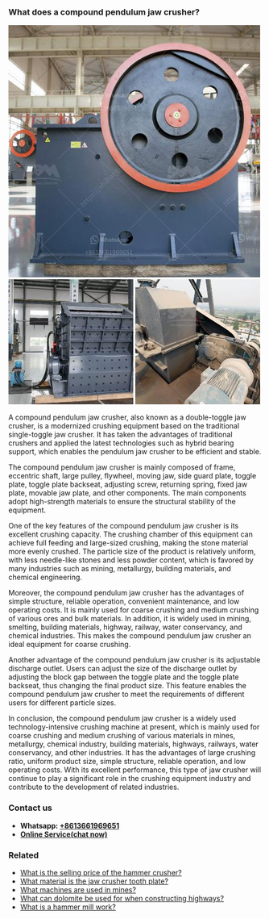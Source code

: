 <h3>What does a compound pendulum jaw crusher?</h3><img src='1701743097.jpg' alt=''><p>A compound pendulum jaw crusher, also known as a double-toggle jaw crusher, is a modernized crushing equipment based on the traditional single-toggle jaw crusher. It has taken the advantages of traditional crushers and applied the latest technologies such as hybrid bearing support, which enables the pendulum jaw crusher to be efficient and stable.</p><p>The compound pendulum jaw crusher is mainly composed of frame, eccentric shaft, large pulley, flywheel, moving jaw, side guard plate, toggle plate, toggle plate backseat, adjusting screw, returning spring, fixed jaw plate, movable jaw plate, and other components. The main components adopt high-strength materials to ensure the structural stability of the equipment.</p><p>One of the key features of the compound pendulum jaw crusher is its excellent crushing capacity. The crushing chamber of this equipment can achieve full feeding and large-sized crushing, making the stone material more evenly crushed. The particle size of the product is relatively uniform, with less needle-like stones and less powder content, which is favored by many industries such as mining, metallurgy, building materials, and chemical engineering.</p><p>Moreover, the compound pendulum jaw crusher has the advantages of simple structure, reliable operation, convenient maintenance, and low operating costs. It is mainly used for coarse crushing and medium crushing of various ores and bulk materials. In addition, it is widely used in mining, smelting, building materials, highway, railway, water conservancy, and chemical industries. This makes the compound pendulum jaw crusher an ideal equipment for coarse crushing.</p><p>Another advantage of the compound pendulum jaw crusher is its adjustable discharge outlet. Users can adjust the size of the discharge outlet by adjusting the block gap between the toggle plate and the toggle plate backseat, thus changing the final product size. This feature enables the compound pendulum jaw crusher to meet the requirements of different users for different particle sizes.</p><p>In conclusion, the compound pendulum jaw crusher is a widely used technology-intensive crushing machine at present, which is mainly used for coarse crushing and medium crushing of various materials in mines, metallurgy, chemical industry, building materials, highways, railways, water conservancy, and other industries. It has the advantages of large crushing ratio, uniform product size, simple structure, reliable operation, and low operating costs. With its excellent performance, this type of jaw crusher will continue to play a significant role in the crushing equipment industry and contribute to the development of related industries.</p><h3>Contact us</h3><ul><li><strong>Whatsapp:&nbsp;<a href="https://wa.me/8613661969651">+8613661969651</a></strong></li><li><a href="https://swt.shibang-china.com/?git&amp;zhl&amp;What does a compound pendulum jaw crusher"><strong>Online Service(chat now)</strong></a></li></ul><h3>Related</h3><ul><li><a href='What is the selling price of the hammer crusher.md'>What is the selling price of the hammer crusher?</a></li><li><a href='What material is the jaw crusher tooth plate.md'>What material is the jaw crusher tooth plate?</a></li><li><a href='What machines are used in mines.md'>What machines are used in mines?</a></li><li><a href='What can dolomite be used for when constructing highways.md'>What can dolomite be used for when constructing highways?</a></li><li><a href='What is a hammer mill work.md'>What is a hammer mill work?</a></li></ul>
